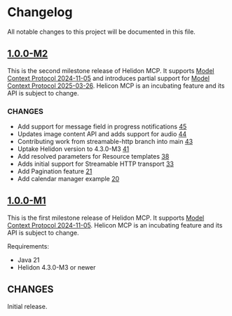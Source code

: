 # Changelog

All notable changes to this project will be documented in this file.

## [1.0.0-M2]

This is the second milestone release of Helidon MCP. It supports [Model Context Protocol 2024-11-05](https://modelcontextprotocol.io/specification/2024-11-05) 
and introduces partial support for [Model Context Protocol 2025-03-26](https://modelcontextprotocol.io/specification/2025-03-26).
Helicon MCP is an incubating feature and its API is subject to change.

### CHANGES

- Add support for message field in progress notifications [45](https://github.com/helidon-io/helidon-mcp/pull/45)
- Updates image content API and adds support for audio [44](https://github.com/helidon-io/helidon-mcp/pull/44)
- Contributing work from streamable-http branch into main [43](https://github.com/helidon-io/helidon-mcp/pull/43)
- Uptake Helidon version to 4.3.0-M3 [41](https://github.com/helidon-io/helidon-mcp/pull/41)
- Add resolved parameters for Resource templates [38](https://github.com/helidon-io/helidon-mcp/pull/38)
- Adds initial support for Streamable HTTP transport [33](https://github.com/helidon-io/helidon-mcp/pull/33)
- Add Pagination feature [21](https://github.com/helidon-io/helidon-mcp/pull/21)
- Add calendar manager example [20](https://github.com/helidon-io/helidon-mcp/pull/20)

## [1.0.0-M1]

This is the first milestone release of Helidon MCP. It supports [Model Context Protocol 2024-11-05](https://modelcontextprotocol.io/specification/2024-11-05).
Helicon MCP is an incubating feature and its API is subject to change.

Requirements:

* Java 21
* Helidon 4.3.0-M3 or newer

## CHANGES

Initial release.

[1.0.0-M2]: https://github.com/oracle/helidon/compare/1.0.0-M1...1.0.0-M2
[1.0.0-M1]: https://github.com/oracle/helidon/compare/main...1.0.0-M1

